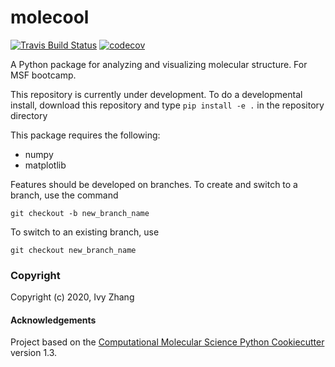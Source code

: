 molecool
==============================
[//]: # (Badges)
[![Travis Build Status](https://travis-ci.com/REPLACE_WITH_OWNER_ACCOUNT/molecool.svg?branch=master)](https://travis-ci.com/REPLACE_WITH_OWNER_ACCOUNT/molecool)
[![codecov](https://codecov.io/gh/REPLACE_WITH_OWNER_ACCOUNT/molecool/branch/master/graph/badge.svg)](https://codecov.io/gh/REPLACE_WITH_OWNER_ACCOUNT/molecool/branch/master)


A Python package for analyzing and visualizing molecular structure. For MSF bootcamp.

This repository is currently under development. To do a developmental install, download this repository and type 
`pip install -e .`
in the repository directory

This package requires the following:
- numpy 
- matplotlib

Features should be developed on branches. To create and switch to a branch, use the command

`git checkout -b new_branch_name`

To switch to an existing branch, use

`git checkout new_branch_name`

### Copyright

Copyright (c) 2020, Ivy Zhang


#### Acknowledgements
 
Project based on the 
[Computational Molecular Science Python Cookiecutter](https://github.com/molssi/cookiecutter-cms) version 1.3.
